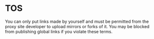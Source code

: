 # TOS

You can only put links made by yourself and must be permitted from the proxy site developer to upload mirrors or forks of it. You may be blocked from publishing global links if you violate these terms.

